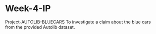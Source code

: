 # Week-4-IP
Project-AUTOLIB-BLUECARS
To investigate a claim about the blue cars from the provided Autolib dataset.
